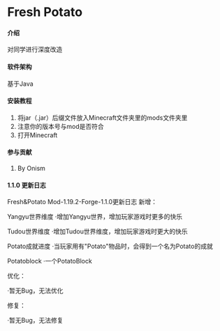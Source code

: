 # Fresh Potato

#### 介绍
对同学进行深度改造

#### 软件架构
基于Java

#### 安装教程

1.  将jar（.jar）后缀文件放入Minecraft文件夹里的mods文件夹里
2.  注意你的版本号与mod是否符合
3.  打开Minecraft

#### 参与贡献

1.  By Onism

#### 1.1.0 更新日志
Fresh&Potato Mod-1.19.2-Forge-1.1.0更新日志
新增：

Yangyu世界维度
·增加Yangyu世界，增加玩家游戏时更多的快乐

Tudou世界维度
·增加Tudou世界维度，增加玩家游戏时更大的快乐

Potato成就进度
·当玩家用有"Potato"物品时，会得到一个名为Potato的成就

Potatoblock
·一个PotatoBlock

优化：

·暂无Bug，无法优化

修复：

·暂无Bug，无法修复